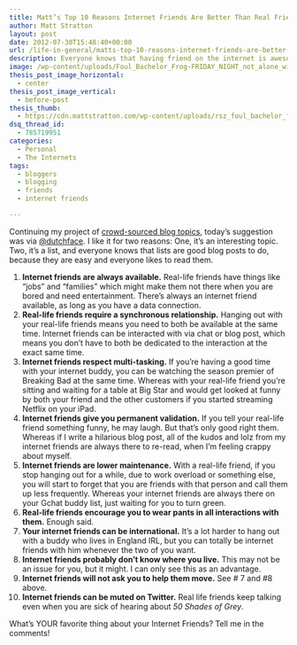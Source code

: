 ```yaml
---
title: Matt’s Top 10 Reasons Internet Friends Are Better Than Real Friends
author: Matt Stratton
layout: post
date: 2012-07-30T15:48:40+00:00
url: /life-in-general/matts-top-10-reasons-internet-friends-are-better-than-real-friends
description: Everyone knows that having friend on the internet is awesome. Here are 10 reasons why.
image: /wp-content/uploads/Foul_Bachelor_Frog-FRIDAY_NIGHT_not_alone_with_internet_friends.png
thesis_post_image_horizontal:
  - center
thesis_post_image_vertical:
  - before-post
thesis_thumb:
  - https://cdn.mattstratton.com/wp-content/uploads/rsz_foul_bachelor_frog-friday_night_not_alone_with_internet_friends-1.png
dsq_thread_id:
  - 785719951
categories:
  - Personal
  - The Internets
tags:
  - bloggers
  - blogging
  - friends
  - internet friends

---
```

Continuing my project of [crowd-sourced blog topics][1], today&#8217;s suggestion was via <a href="https://twitter.com/dutchface" target="_blank">@dutchface</a>. I like it for two reasons: One, it&#8217;s an interesting topic. Two, it&#8217;s a list, and everyone knows that lists are good blog posts to do, because they are easy and everyone likes to read them.

  1. **Internet friends are always available.** Real-life friends have things like &#8220;jobs&#8221; and &#8220;families&#8221; which might make them not there when you are bored and need entertainment. There&#8217;s always an internet friend available, as long as you have a data connection.
  2. **Real-life friends require a synchronous relationship.** Hanging out with your real-life friends means you need to both be available at the same time. Internet friends can be interacted with via chat or blog post, which means you don&#8217;t have to both be dedicated to the interaction at the exact same time.
  3. **Internet friends respect multi-tasking.** If you&#8217;re having a good time with your internet buddy, you can be watching the season premier of Breaking Bad at the same time. Whereas with your real-life friend you&#8217;re sitting and waiting for a table at Big Star and would get looked at funny by both your friend and the other customers if you started streaming Netflix on your iPad.
  4. **Internet friends give you permanent validation.** If you tell your real-life friend something funny, he may laugh. But that&#8217;s only good right them. Whereas if I write a hilarious blog post, all of the kudos and lolz from my internet friends are always there to re-read, when I&#8217;m feeling crappy about myself.
  5. **Internet friends are lower maintenance.** With a real-life friend, if you stop hanging out for a while, due to work overload or something else, you will start to forget that you are friends with that person and call them up less frequently. Whereas your internet friends are always there on your Gchat buddy list, just waiting for you to turn green.
  6. **Real-life friends encourage you to wear pants in all interactions with them.** Enough said.
  7. **Your internet friends can be international.** It&#8217;s a lot harder to hang out with a buddy who lives in England IRL, but you can totally be internet friends with him whenever the two of you want.
  8. **Internet friends probably don&#8217;t know where you live.** This may not be an issue for you, but it might. I can only see this as an advantage.
  9. **Internet friends will not ask you to help them move.** See # 7 and #8 above.
 10. **Internet friends can be muted on Twitter.** Real life friends keep talking even when you are sick of hearing about _50 Shades of Grey_.

What&#8217;s YOUR favorite thing about your Internet Friends? Tell me in the comments!

 [1]: /real-world/how-to-get-a-lot-of-blog-post-titles-in-24-hours "How to get a lot of blog post titles in 24 hours"